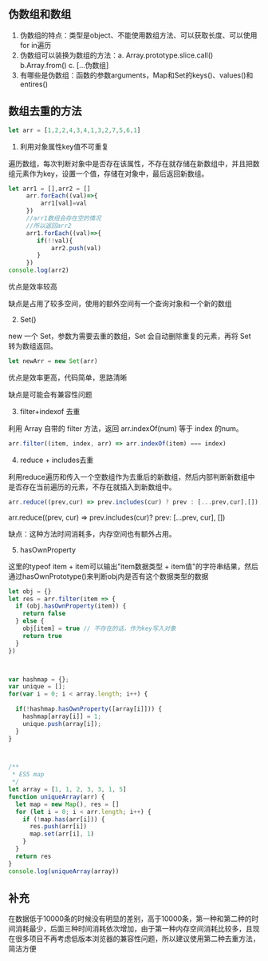 ## 伪数组和数组

1. 伪数组的特点：类型是object、不能使用数组方法、可以获取长度、可以使用for in遍历 
2. 伪数组可以装换为数组的方法：a. Array.prototype.slice.call() b.Array.from() c. [...伪数组] 
3. 有哪些是伪数组：函数的参数arguments，Map和Set的keys()、values()和entires()


## 数组去重的方法

```javascript
let arr = [1,2,2,4,3,4,1,3,2,7,5,6,1]
```

1. 利用对象属性key值不可重复

遍历数组，每次判断对象中是否存在该属性，不存在就存储在新数组中，并且把数组元素作为key，设置一个值，存储在对象中，最后返回新数组。

```javascript
let arr1 = [],arr2 = []
     arr.forEach((val)=>{
         arr1[val]=val
     })
     //arr1数组会存在空的情况
     //所以返回arr2
     arr1.forEach((val)=>{
        if(!!val){
            arr2.push(val)
        }
     })
console.log(arr2)
```

优点是效率较高

缺点是占用了较多空间，使用的额外空间有一个查询对象和一个新的数组


2. Set()

new 一个 Set，参数为需要去重的数组，Set 会自动删除重复的元素，再将 Set 转为数组返回。
```javascript
let newArr = new Set(arr)
```

优点是效率更高，代码简单，思路清晰

缺点是可能会有兼容性问题

3. filter+indexof 去重

利用 Array 自带的 filter 方法，返回 arr.indexOf(num) 等于 index 的num。
```javascript
arr.filter((item, index, arr) => arr.indexOf(item) === index)
```


4. reduce + includes去重

利用reduce遍历和传入一个空数组作为去重后的新数组，然后内部判断新数组中是否存在当前遍历的元素，不存在就插入到新数组中。
```javascript
arr.reduce((prev,cur) => prev.includes(cur) ? prev : [...prev,cur],[]);
```
arr.reduce((prev, cur) => prev.includes(cur)? prev: [...prev, cur], [])

缺点：这种方法时间消耗多，内存空间也有额外占用。

5. hasOwnProperty

这里的typeof item + item可以输出"item数据类型 + item值"的字符串结果，然后通过hasOwnPrototype()来判断obj内是否有这个数据类型的数据
```javascript
let obj = {}
let res = arr.filter(item => {
  if (obj.hasOwnProperty(item)) {
    return false
  } else {
    obj[item] = true // 不存在的话，作为key写入对象
    return true
  }
})



var hashmap = {};
var unique = [];
for(var i = 0; i < array.length; i++) {
  
  if(!hashmap.hasOwnProperty([array[i]])) {
    hashmap[array[i]] = 1;
    unique.push(array[i]);
  }
}



/**
 * ES5 map
 */
let array = [1, 1, 2, 3, 3, 1, 5]
function uniqueArray(arr) {
  let map = new Map(), res = []
  for (let i = 0; i < arr.length; i++) {
    if (!map.has(arr[i])) {
      res.push(arr[i])
      map.set(arr[i], 1)
    }
  }
  return res
}
console.log(uniqueArray(array))
```

## 补充

在数据低于10000条的时候没有明显的差别，高于10000条，第一种和第二种的时间消耗最少，后面三种时间消耗依次增加，由于第一种内存空间消耗比较多，且现在很多项目不再考虑低版本浏览器的兼容性问题，所以建议使用第二种去重方法，简洁方便
